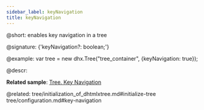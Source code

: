 ```yaml
---
sidebar_label: keyNavigation
title: keyNavigation
---          
```


@short: enables key navigation in a tree

@signature: {'keyNavigation?: boolean;'}

@example:
var tree = new dhx.Tree("tree_container", {keyNavigation: true});

@descr:

**Related sample**: [Tree. Key Navigation](https://snippet.dhtmlx.com/icql8fwq)

@related: tree/initialization_of_dhtmlxtree.md#initialize-tree
tree/configuration.md#key-navigation

